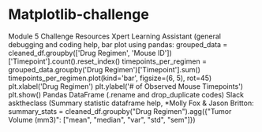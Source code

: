 # Matplotlib-challenge
Module 5 Challenge Resources
Xpert Learning Assistant (general debugging and coding help, bar plot using pandas: grouped_data = cleaned_df.groupby(['Drug Regimen', 'Mouse ID'])['Timepoint'].count().reset_index()
timepoints_per_regimen = grouped_data.groupby('Drug Regimen')['Timepoint'].sum()
timepoints_per_regimen.plot(kind='bar', figsize=(6, 5), rot=45)
plt.xlabel('Drug Regimen')
plt.ylabel('# of Observed Mouse Timepoints')
plt.show()
Pandas DataFrame (.rename and drop_duplicate codes)
Slack asktheclass (Summary statistic dataframe help, *Molly Fox & Jason Britton: summary_stats = cleaned_df.groupby("Drug Regimen").agg({"Tumor Volume (mm3)": ["mean", "median", "var", "std", "sem"]})
